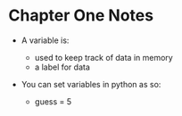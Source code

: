 # Chapter One Notes


- A variable is:
  * used to keep track of data in memory
  * a label for data

- You can set variables in python as so:
  * guess = 5
